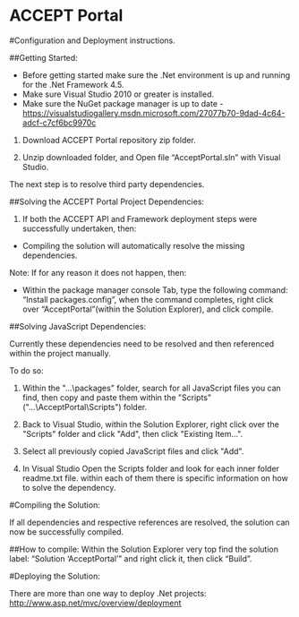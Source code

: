 ACCEPT Portal
=============

#Configuration and Deployment instructions. 

##Getting Started:

- Before getting started make sure the .Net environment is up and running for the .Net Framework 4.5.
- Make sure Visual Studio 2010 or greater is installed.
- Make sure the NuGet package manager is up to date - https://visualstudiogallery.msdn.microsoft.com/27077b70-9dad-4c64-adcf-c7cf6bc9970c

1. Download ACCEPT Portal repository zip folder.

2. Unzip downloaded folder, and Open file “AcceptPortal.sln” with Visual Studio.

The next step is to resolve third party dependencies.

##Solving the ACCEPT Portal Project Dependencies:

1. If both the ACCEPT API and Framework deployment steps were successfully undertaken, then:

- Compiling the solution will automatically resolve the missing dependencies.

Note: If for any reason it does not happen, then:

- Within the package manager console Tab, type the following command: “Install packages.config”, when the command completes, right click over “AcceptPortal”(within the Solution Explorer), and click compile.

##Solving JavaScript Dependencies:

Currently these dependencies need to be resolved and then referenced within the project manually.

To do so:

1. Within the "...\packages" folder, search for all JavaScript files you can find, then copy and paste them within the "Scripts"("...\AcceptPortal\Scripts") folder.

2. Back to Visual Studio, within the Solution Explorer, right click over the "Scripts" folder and click "Add", then click "Existing Item...".

3. Select all previously copied JavaScript files and click "Add".

4. In Visual Studio Open the Scripts folder and look for each inner folder readme.txt file. within each of them there is specific information on how to solve the dependency.    
 
#Compiling the Solution:

If all dependencies and respective references are resolved, the solution can now be successfully compiled.

##How to compile:
Within the Solution Explorer very top find the solution label: “Solution ‘AcceptPortal’” and right click it, then click “Build”.

#Deploying the Solution:

There are more than one way to deploy .Net projects: http://www.asp.net/mvc/overview/deployment
